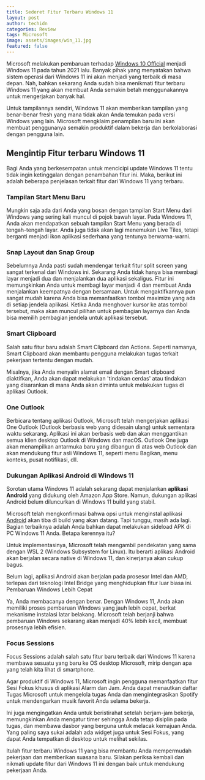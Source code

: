 ```yaml
---
title: Sederet Fitur Terbaru Windows 11
layout: post
author: techidn
categories: Review
tags: Microsoft
image: assets/images/win_11.jpg
featured: false
---
```


Microsoft melakukan pembaruan terhadap [Windows 10 Official](https://www.sebuahutas.com/2022/04/download-windows-10-official-iso-multi.html) menjadi Windows 11 pada tahun 2021 lalu. Banyak pihak yang menyatakan bahwa sistem operasi dari Windows 11 ini akan menjadi yang terbaik di masa depan. Nah, bahkan sekarang Anda sudah bisa menikmati fitur terbaru Windows 11 yang akan membuat Anda semakin betah menggunakannya untuk mengerjakan banyak hal. 

Untuk tampilannya sendiri, Windows 11 akan memberikan tampilan yang benar-benar fresh yang mana tidak akan Anda temukan pada versi Windows yang lain. Microsoft mengklaim penampilan baru ini akan membuat penggunanya semakin produktif dalam bekerja dan berkolaborasi dengan pengguna lain. 

## Mengintip Fitur terbaru Windows 11 

Bagi Anda yang berkesempatan untuk mencicipi update Windows 11 tentu tidak ingin ketinggalan dengan penambahan fitur ini. Maka, berikut ini adalah beberapa penjelasan terkait fitur dari Windows 11 yang terbaru. 

### Tampilan Start Menu Baru 

Mungkin saja ada dari Anda yang bosan dengan tampilan Start Menu dari Windows yang sering kali muncul di pojok bawah layar. Pada Windows 11, Anda akan mendapatkan sebuah tampilan Start Menu yang berada di tengah-tengah layar. Anda juga tidak akan lagi menemukan Live Tiles, tetapi berganti menjadi ikon aplikasi sederhana yang tentunya berwarna-warni. 

### Snap Layout dan Snap Group 

Sebelumnya Anda pasti sudah mendengar terkait fitur split screen yang sangat terkenal dari Windows ini. Sekarang Anda tidak hanya bisa membagi layar menjadi dua dan menjalankan dua aplikasi sekaligus. Fitur ini memungkinkan Anda untuk membagi layar menjadi 4 dan membuat Anda menjalankan keempatnya dengan bersamaan. 
Untuk mengaktifkannya pun sangat mudah karena Anda bisa memanfaatkan tombol maximize yang ada di setiap jendela aplikasi. Ketika Anda menghover kursor ke atas tombol tersebut, maka akan muncul pilihan untuk pembagian layarnya dan Anda bisa memilih pembagian jendela untuk aplikasi tersebut. 

### Smart Clipboard

Salah satu fitur baru adalah Smart Clipboard dan Actions. Seperti namanya, Smart Clipboard akan membantu pengguna melakukan tugas terkait pekerjaan tertentu dengan mudah.

Misalnya, jika Anda menyalin alamat email dengan Smart clipboard diaktifkan, Anda akan dapat melakukan 'tindakan cerdas' atau tindakan yang disarankan di mana Anda akan diminta untuk melakukan tugas di aplikasi Outlook.

### One Outlook

Berbicara tentang aplikasi Outlook, Microsoft telah mengerjakan aplikasi One Outlook (Outlook berbasis web yang didesain ulang) untuk sementara waktu sekarang.
Aplikasi ini akan berbasis web dan akan menggantikan semua klien desktop Outlook di Windows dan macOS.
Outlook One juga akan menampilkan antarmuka baru yang dibangun di atas web Outlook dan akan mendukung fitur asli Windows 11, seperti menu Bagikan, menu konteks, pusat notifikasi, dll.

### Dukungan Aplikasi Android di Windows 11

Sorotan utama Windows 11 adalah sekarang dapat menjalankan **aplikasi Android** yang didukung oleh Amazon App Store. Namun, dukungan aplikasi Android belum diluncurkan di Windows 11 build yang stabil.

Microsoft telah mengkonfirmasi bahwa opsi untuk menginstal aplikasi [Android](https://techidn.github.io/tags#Android) akan tiba di build yang akan datang. Tapi tunggu, masih ada lagi. Bagian terbaiknya adalah Anda bahkan dapat melakukan sideload APK di PC Windows 11 Anda. Betapa kerennya itu?

Untuk implementasinya, Microsoft telah mengambil pendekatan yang sama dengan WSL 2 (Windows Subsystem for Linux). Itu berarti aplikasi Android akan berjalan secara native di Windows 11, dan kinerjanya akan cukup bagus. 

Belum lagi, aplikasi Android akan berjalan pada prosesor Intel dan AMD, terlepas dari teknologi Intel Bridge yang menghidupkan fitur luar biasa ini.
Pembaruan Windows Lebih Cepat

Ya, Anda membacanya dengan benar. Dengan Windows 11, Anda akan memiliki proses pembaruan Windows yang jauh lebih cepat, berkat mekanisme instalasi latar belakang. Microsoft telah berjanji bahwa pembaruan Windows sekarang akan menjadi 40% lebih kecil, membuat prosesnya lebih efisien.

### Focus Sessions

Focus Sessions adalah salah satu fitur baru terbaik dari Windows 11 karena membawa sesuatu yang baru ke OS desktop Microsoft, mirip dengan apa yang telah kita lihat di smartphone. 

Agar produktif di Windows 11, Microsoft ingin pengguna memanfaatkan fitur Sesi Fokus khusus di aplikasi Alarm dan Jam. Anda dapat menautkan daftar Tugas Microsoft untuk mengelola tugas Anda dan mengintegrasikan Spotify untuk mendengarkan musik favorit Anda selama bekerja.

Ini juga mengingatkan Anda untuk beristirahat setelah berjam-jam bekerja, memungkinkan Anda mengatur timer sehingga Anda tetap disiplin pada tugas, dan membawa dasbor yang berguna untuk melacak kemajuan Anda. Yang paling saya sukai adalah ada widget juga untuk Sesi Fokus, yang dapat Anda tempatkan di desktop untuk melihat sekilas.

Itulah  fitur terbaru Windows 11 yang bisa membantu Anda mempermudah pekerjaan dan memberikan suasana baru. Silakan periksa kembali dan nikmati update fitur dari Windows 11 ini dengan baik untuk mendukung pekerjaan Anda. 
